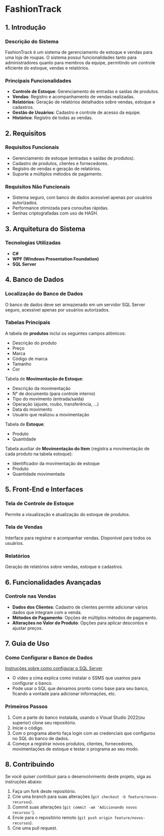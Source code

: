 # FashionTrack

## 1. Introdução

### Descrição do Sistema
FashionTrack é um sistema de gerenciamento de estoque e vendas para uma loja de roupas. O sistema possui funcionalidades tanto para administradores quanto para membros da equipe, permitindo um controle eficiente do estoque, vendas e relatórios.

### Principais Funcionalidades
- **Controle de Estoque**: Gerenciamento de entradas e saídas de produtos.
- **Vendas**: Registro e acompanhamento de vendas realizadas.
- **Relatórios**: Geração de relatórios detalhados sobre vendas, estoque e cadastros.
- **Gestão de Usuários**: Cadastro e controle de acesso da equipe.
- **Histórico**: Registro de todas as vendas.

## 2. Requisitos

### Requisitos Funcionais
- Gerenciamento de estoque (entradas e saídas de produtos).
- Cadastro de produtos, clientes e fornecedores.
- Registro de vendas e geração de relatórios.
- Suporte a múltiplos métodos de pagamento.

### Requisitos Não Funcionais
- Sistema seguro, com banco de dados acessível apenas por usuários autorizados.
- Performance otimizada para consultas rápidas.
- Senhas criptografadas com uso de HASH.

## 3. Arquitetura do Sistema

### Tecnologias Utilizadas
- **C#**
- **WPF (Windows Presentation Foundation)**
- **SQL Server**

## 4. Banco de Dados

### Localização do Banco de Dados
O banco de dados deve ser armazenado em um servidor SQL Server seguro, acessível apenas por usuários autorizados.

### Tabelas Principais
A tabela de **produtos** inclui os seguintes campos atômicos:
- Descrição do produto
- Preço
- Marca
- Código de marca
- Tamanho
- Cor

Tabela de **Movimentação de Estoque**:
- Descrição da movimentação
- N° de documento (para controle interno)
- Tipo do movimento (entrada/saída)
- Operação (ajuste, roubo, transferência, ...)
- Data do movimento
- Usuário que realizou a movimentação

Tabela de **Estoque**:
- Produto
- Quantidade

Tabela auxiliar de **Movimentação do Item** (registra a movimentação de cada produto na tabela estoque):
- Identificador da movimentação de estoque
- Produto
- Quantidade movimentada

## 5. Front-End e Interfaces

### Tela de Controle de Estoque
Permite a visualização e atualização do estoque de produtos.

### Tela de Vendas
Interface para registrar e acompanhar vendas. Disponível para todos os usuários.

### Relatórios
Geração de relatórios sobre vendas, estoque e cadastros.

## 6. Funcionalidades Avançadas

### Controle nas Vendas
- **Dados dos Clientes**: Cadastro de clientes permite adicionar vários dados que integram com a venda.
- **Métodos de Pagamento**: Opções de múltiplos métodos de pagamento.
- **Alterações no Valor do Produto**: Opções para aplicar descontos e ajustar preços.

## 7. Guia de Uso

### Como Configurar o Banco de Dados
[Instruções sobre como configurar o SQL Server](https://www.youtube.com/watch?v=LxtLqS-9KYo&ab_channel=B%C3%B3sonTreinamentos)
- O vídeo a cima explica como instalar o SSMS que usamos para configurar o banco.
- Pode usar o SQL que deixamos pronto como base para seu banco, ficando a vontade para adicionar informações, etc.

### Primeiros Passos
1. Com a parte do banco instalada, usando o Visual Studio 2022(ou superior) clone seu repositório.
2. Inicie o código.
3. Com o programa aberto faça login com as credenciais que configurou no SQL do banco de dados.
4. Começe a registrar novos produtos, clientes, fornecedores, movimentações de estoque e testar o programa ao seu modo.

## 8. Contribuindo

Se você quiser contribuir para o desenvolvimento deste projeto, siga as instruções abaixo:
1. Faça um fork deste repositório.
2. Crie uma branch para suas alterações (`git checkout -b feature/novos-recursos`).
3. Commit suas alterações (`git commit -am 'Adicionando novos recursos'`).
4. Envie para o repositório remoto (`git push origin feature/novos-recursos`).
5. Crie uma pull request.

